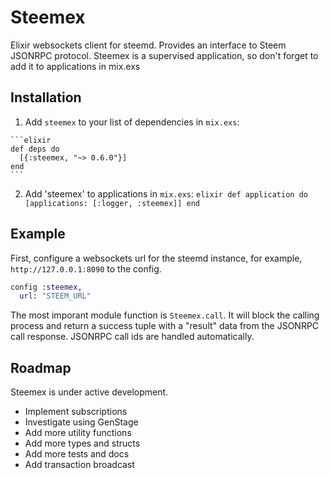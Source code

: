 # Steemex

Elixir websockets client for steemd. Provides an interface to Steem JSONRPC protocol. Steemex is a supervised application, so don't forget to add it to applications in mix.exs

## Installation

  1. Add `steemex` to your list of dependencies in `mix.exs`:

    ```elixir
    def deps do
      [{:steemex, "~> 0.6.0"}]
    end
    ```

  2. Add 'steemex' to applications in `mix.exs`:
    ```elixir
    def application do
      [applications: [:logger, :steemex]]
    end
    ```

## Example

First, configure a websockets url for the steemd instance, for example, `http://127.0.0.1:8090` to the config.

```elixir
config :steemex,
  url: "STEEM_URL"
```

The most imporant module function is `Steemex.call`. It will block the calling process and return a success tuple with a "result" data from the JSONRPC call response. JSONRPC call ids are handled automatically.


## Roadmap

Steemex is under active development.

* Implement subscriptions
* Investigate using GenStage
* Add more utility functions
* Add more types and structs
* Add more tests and docs
* Add transaction broadcast
